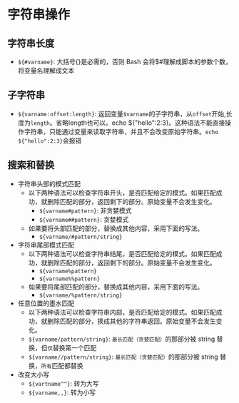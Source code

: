 # 字符串操作

## 字符串长度

- `${#varname}`: 大括号{}是必需的，否则 Bash 会将$#理解成脚本的参数个数，将变量名理解成文本

## 子字符串

- `${varname:offset:length}`: 返回变量`$varname`的子字符串，从`offset`开始,长度为`length`。省略length也可以。echo ${"hello":2:3}。这种语法不能直接操作字符串，只能通过变量来读取字符串，并且不会改变原始字符串。`echo ${"hello":2:3}`会报错

## 搜索和替换

- 字符串头部的模式匹配
  - 以下两种语法可以检查字符串开头，是否匹配给定的模式。如果匹配成功，就删除匹配的部分，返回剩下的部分。原始变量不会发生变化。
    - `${varname#pattern}`: 非贪婪模式
    - `${varname##pattern}`: 贪婪模式
  - 如果要将头部匹配的部分，替换成其他内容，采用下面的写法。
    - `${varname/#pattern/string}`
- 字符串尾部模式匹配
  - 以下两种语法可以检查字符串结尾，是否匹配给定的模式。如果匹配成功，就删除匹配的部分，返回剩下的部分。原始变量不会发生变化。
    - `${varname%pattern}`
    - `${varname%%pattern}`
  - 如果要将尾部匹配的部分，替换成其他内容，采用下面的写法。
    - `${varname/%pattern/string}`
- 任意位置的墨水匹配
  - 以下两种语法可以检查字符串内部，是否匹配给定的模式。如果匹配成功，就删除匹配的部分，换成其他的字符串返回。原始变量不会发生变化。
  - `${varname/pattern/string}`: `最长匹配（贪婪匹配）`的那部分被 string 替换，但`仅`替换第一个匹配
  - `${varname//pattern/string}`: `最长匹配（贪婪匹配）`的那部分被 string 替换，`所有`匹配都替换
- 改变大小写
  - `${vartname^^}`: 转为大写
  - `${varname,,}`: 转为小写
  